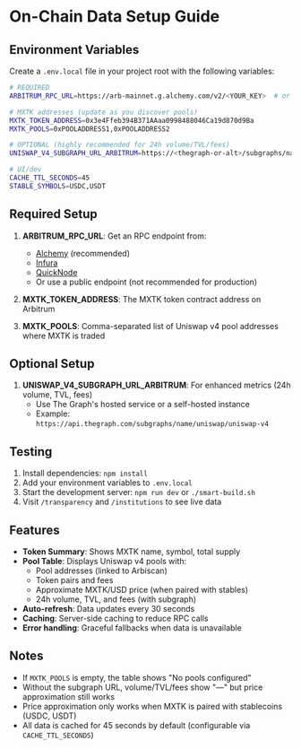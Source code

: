 # On-Chain Data Setup Guide

## Environment Variables

Create a `.env.local` file in your project root with the following variables:

```bash
# REQUIRED
ARBITRUM_RPC_URL=https://arb-mainnet.g.alchemy.com/v2/<YOUR_KEY>  # or Infura/QuickNode/etc.

# MXTK addresses (update as you discover pools)
MXTK_TOKEN_ADDRESS=0x3e4Ffeb394B371AAaa0998488046Ca19d870d9Ba
MXTK_POOLS=0xPOOLADDRESS1,0xPOOLADDRESS2

# OPTIONAL (highly recommended for 24h volume/TVL/fees)
UNISWAP_V4_SUBGRAPH_URL_ARBITRUM=https://<thegraph-or-alt>/subgraphs/name/<uniswap-v4-arbitrum>

# UI/dev
CACHE_TTL_SECONDS=45
STABLE_SYMBOLS=USDC,USDT
```

## Required Setup

1. **ARBITRUM_RPC_URL**: Get an RPC endpoint from:
   - [Alchemy](https://www.alchemy.com/) (recommended)
   - [Infura](https://infura.io/)
   - [QuickNode](https://www.quicknode.com/)
   - Or use a public endpoint (not recommended for production)

2. **MXTK_TOKEN_ADDRESS**: The MXTK token contract address on Arbitrum

3. **MXTK_POOLS**: Comma-separated list of Uniswap v4 pool addresses where MXTK is traded

## Optional Setup

1. **UNISWAP_V4_SUBGRAPH_URL_ARBITRUM**: For enhanced metrics (24h volume, TVL, fees)
   - Use The Graph's hosted service or a self-hosted instance
   - Example: `https://api.thegraph.com/subgraphs/name/uniswap/uniswap-v4`

## Testing

1. Install dependencies: `npm install`
2. Add your environment variables to `.env.local`
3. Start the development server: `npm run dev` or `./smart-build.sh`
4. Visit `/transparency` and `/institutions` to see live data

## Features

- **Token Summary**: Shows MXTK name, symbol, total supply
- **Pool Table**: Displays Uniswap v4 pools with:
  - Pool addresses (linked to Arbiscan)
  - Token pairs and fees
  - Approximate MXTK/USD price (when paired with stables)
  - 24h volume, TVL, and fees (with subgraph)
- **Auto-refresh**: Data updates every 30 seconds
- **Caching**: Server-side caching to reduce RPC calls
- **Error handling**: Graceful fallbacks when data is unavailable

## Notes

- If `MXTK_POOLS` is empty, the table shows "No pools configured"
- Without the subgraph URL, volume/TVL/fees show "—" but price approximation still works
- Price approximation only works when MXTK is paired with stablecoins (USDC, USDT)
- All data is cached for 45 seconds by default (configurable via `CACHE_TTL_SECONDS`)
